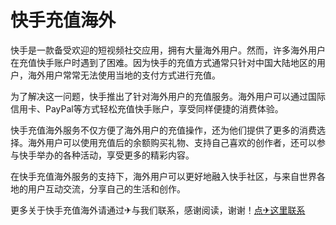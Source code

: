 # 快手充值海外

快手是一款备受欢迎的短视频社交应用，拥有大量海外用户。然而，许多海外用户在充值快手账户时遇到了困难。因为快手的充值方式通常只针对中国大陆地区的用户，海外用户常常无法使用当地的支付方式进行充值。

为了解决这一问题，快手推出了针对海外用户的充值服务。海外用户可以通过国际信用卡、PayPal等方式轻松充值快手账户，享受同样便捷的消费体验。

快手充值海外服务不仅方便了海外用户的充值操作，还为他们提供了更多的消费选择。海外用户可以使用充值后的余额购买礼物、支持自己喜欢的创作者，还可以参与快手举办的各种活动，享受更多的精彩内容。

在快手充值海外服务的支持下，海外用户可以更好地融入快手社区，与来自世界各地的用户互动交流，分享自己的生活和创作。

更多关于快手充值海外请通过✈与我们联系，感谢阅读，谢谢！[点✈这里联系](https://ww.k02.cc)